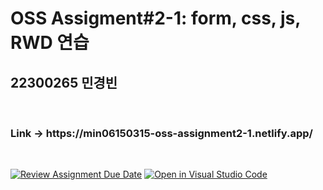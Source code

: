 <h1>OSS Assigment#2-1: form, css, js, RWD 연습</h1>
<h2>22300265 민경빈</h2><br>

<h3>Link -> https://min06150315-oss-assignment2-1.netlify.app/</h3><br>

[![Review Assignment Due Date](https://classroom.github.com/assets/deadline-readme-button-22041afd0340ce965d47ae6ef1cefeee28c7c493a6346c4f15d667ab976d596c.svg)](https://classroom.github.com/a/VKyKeREO)
[![Open in Visual Studio Code](https://classroom.github.com/assets/open-in-vscode-2e0aaae1b6195c2367325f4f02e2d04e9abb55f0b24a779b69b11b9e10269abc.svg)](https://classroom.github.com/online_ide?assignment_repo_id=15715216&assignment_repo_type=AssignmentRepo)
